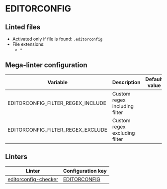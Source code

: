 <!-- markdownlint-disable MD003 MD020 MD033 MD041 -->
<!-- Generated by .automation/build.py, please do not update manually -->
# EDITORCONFIG

## Linted files

- Activated only if file is found: `.editorconfig`
- File extensions:
  - `*`

## Mega-linter configuration

| Variable | Description | Default value |
| ----------------- | -------------- | -------------- |
| EDITORCONFIG_FILTER_REGEX_INCLUDE | Custom regex including filter |  |
| EDITORCONFIG_FILTER_REGEX_EXCLUDE | Custom regex excluding filter |  |

## Linters

| Linter | Configuration key |
| ------ | ----------------- |
| [editorconfig-checker](https://github.com/nvuillam/mega-linter/tree/master/docs/descriptors/editorconfig_editorconfig_checker.md#readme) | [EDITORCONFIG](https://github.com/nvuillam/mega-linter/tree/master/docs/descriptors/editorconfig_editorconfig_checker.md#readme) |
